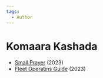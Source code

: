 ```yaml
---
tags:
  - Author
---
```



# Komaara Kashada

- [Small Prayer](./smallprayer.md) (2023)
- [Fleet Operatins Guide](./fleetoperationsguide.md) (2023)